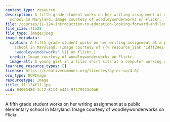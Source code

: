 ```yaml
---
content_type: resource
description: A fifth grade student works on her writing assignment at a public elementary
  school in Maryland. Image courtesy of woodleywonderworks on Flickr.
file: /courses/11-124-introduction-to-education-looking-forward-and-looking-back-on-education-fall-2011/040054801cf28114b44397f79433d0b6_11-124f11.jpg
file_size: 71528
file_type: image/jpeg
image_metadata:
  caption: A fifth grade student works on her writing assignment at a public elementary
    school in Maryland. (Image courtesy of {{% resource_link "1dff29e1-b101-4f97-8f76-0d4e35e43a77"
    "woodleywonderworks" %}} on Flickr.)
  credit: Image courtesy of woodleywonderworks on Flickr.
  image-alt: A young girl in a lilac shirt sits at a computer working on homework.
learning_resource_types: []
license: https://creativecommons.org/licenses/by-nc-sa/4.0/
ocw_type: OCWImage
resourcetype: Image
title: 11-124f11.jpg
uid: 04005480-1cf2-8114-b443-97f79433d0b6
---
```

A fifth grade student works on her writing assignment at a public elementary school in Maryland. Image courtesy of woodleywonderworks on Flickr.